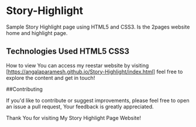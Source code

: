 # Story-Highlight
Sample Story Highlight page using HTML5 and CSS3. Is the 2pages website home and highlight page.

## Technologies Used HTML5 CSS3

How to view You can access my reestar website by visiting [https://angalaparamesh.github.io/Story-Highlight/index.html] feel free to explore the content and get in touch!

##Contributing

If you'd like to contribute or suggest improvements, please feel free to open an issue a pull request, Your feedback is greatly appreciated.

Thank You for visiting My Story Highlight Page Website!
